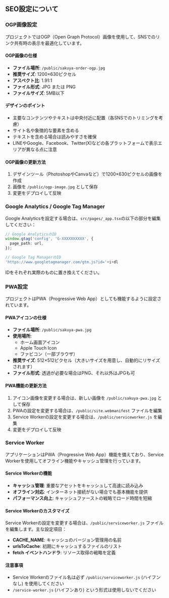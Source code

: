 
## SEO設定について
### OGP画像設定
プロジェクトではOGP（Open Graph Protocol）画像を使用して、SNSでのリンク共有時の表示を最適化しています。
#### OGP画像の仕様

- **ファイル場所**: `/public/sakuya-order-ogp.jpg`
- **推奨サイズ**: 1200×630ピクセル
- **アスペクト比**: 1.91:1
- **ファイル形式**: JPG または PNG
- **ファイルサイズ**: 5MB以下

#### デザインのポイント

- 主要なコンテンツやテキストは中央付近に配置（各SNSでのトリミングを考慮）
- サイト名や象徴的な要素を含める
- テキストを含める場合は読みやすさを確保
- LINEやGoogle、Facebook、Twitter(X)などの各プラットフォームで表示エリアが異なる点に注意

#### OGP画像の更新方法

1. デザインツール（PhotoshopやCanvaなど）で1200×630ピクセルの画像を作成
2. 画像を `/public/ogp-image.jpg` として保存
3. 変更をデプロイして反映

### Google Analytics / Google Tag Manager

Google Analyticsを設定する場合は、`src/pages/_app.tsx`の以下の部分を編集してください：

```typescript
// Google AnalyticsのID
window.gtag('config', 'G-XXXXXXXXXX', {
  page_path: url,
});

// Google Tag ManagerのID
'https://www.googletagmanager.com/gtm.js?id='+i+dl
```

IDをそれぞれ実際のものに置き換えてください。

### PWA設定

プロジェクトはPWA（Progressive Web App）としても機能するように設定されています。

#### PWAアイコンの仕様

- **ファイル場所**: `/public/sakuya-pwa.jpg`
- **使用場所**: 
  - ホーム画面アイコン
  - Apple Touch Icon
  - ファビコン（一部ブラウザ）
- **推奨サイズ**: 512×512ピクセル（大きいサイズを用意し、自動的にリサイズされます）
- **ファイル形式**: 透過が必要な場合はPNG、それ以外はJPGも可

#### PWA機能の更新方法

1. アイコン画像を変更する場合は、新しい画像を `/public/sakuya-pwa.jpg` として保存
2. PWAの設定を変更する場合は、`/public/site.webmanifest` ファイルを編集
3. Service Workerの設定を変更する場合は、`/public/serviceworker.js` を編集
4. 変更をデプロイして反映

### Service Worker

アプリケーションはPWA（Progressive Web App）機能を備えており、Service Workerを使用してオフライン機能やキャッシュ管理を行っています。

#### Service Workerの機能

- **キャッシュ管理**: 重要なアセットをキャッシュして高速に読み込み
- **オフライン対応**: インターネット接続がない場合でも基本機能を提供
- **パフォーマンス向上**: キャッシュファーストの戦略でロード時間を短縮

#### Service Workerのカスタマイズ

Service Workerの設定を変更する場合は、`/public/serviceworker.js` ファイルを編集します。主な設定項目：

- **CACHE_NAME**: キャッシュのバージョン管理用の名前
- **urlsToCache**: 初期にキャッシュするファイルのリスト
- **fetch イベントハンドラ**: リソース取得の戦略を定義

#### 注意事項

- Service Workerのファイル名は必ず `/public/serviceworker.js` (ハイフンなし) を使用してください
- `/service-worker.js` (ハイフンあり) という形式は使用しないでください
